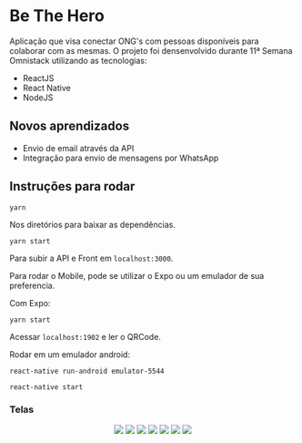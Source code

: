 # Be The Hero

Aplicação que visa conectar ONG's com pessoas disponíveis para colaborar com as mesmas. O projeto foi densenvolvido durante 11ª Semana Omnistack utilizando as tecnologias:

- ReactJS
- React Native
- NodeJS

## Novos aprendizados
- Envio de email através da API 
- Integração para envio de mensagens por WhatsApp
## Instruções para rodar

```
yarn 
```
Nos diretórios para baixar as dependências.
```
yarn start
```
Para subir a API e Front em ```localhost:3000```.

Para rodar o Mobile, pode se utilizar o Expo ou um emulador de sua preferencia.

Com Expo:
```
yarn start
```
Acessar ```localhost:1902``` e ler o QRCode.

Rodar em um emulador android:
```
react-native run-android emulator-5544
```
```
react-native start
```
### Telas

<p align="center">
    <img src="https://github.com/lucashec/be-the-hero/blob/master/screens/img1.png?raw=true">
    <img src="https://github.com/lucashec/be-the-hero/blob/master/screens/img2.png?raw=true">
    <img src="https://github.com/lucashec/be-the-hero/blob/master/screens/img3.png?raw=true">
    <img src="https://github.com/lucashec/be-the-hero/blob/master/screens/img4.png?raw=true">
    <img src="https://github.com/lucashec/be-the-hero/blob/master/screens/img5.png?raw=true">
    <img src="https://github.com/lucashec/be-the-hero/blob/master/screens/img6.png?raw=true">
    <img src="https://github.com/lucashec/be-the-hero/blob/master/screens/img7.png?raw=true">
</p>
